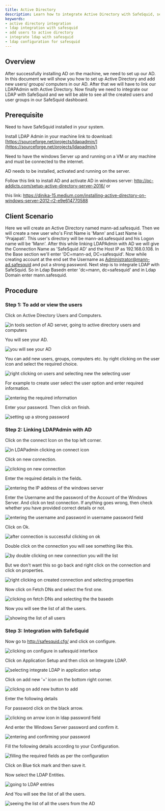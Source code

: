 ```yaml
---
title: Active Directory 
description: Learn how to integrate Active Directory with SafeSquid, set up users, and configure LDAP for user authentication.
keywords:
- active directory integration
- ldap integration with safesquid
- add users to active directory
- integrate ldap with safesquid
- ldap configuration for safesquid
---
```


## Overview

After successfully installing AD on the machine, we need to set up our AD. In this document we will show you how to set up Active Directory and add new users/ groups/ computers in our AD. After that we will have to link our LDAPAdmin with Active Directory. Now finally we need to integrate our LDAP with SafeSquid and we will be able to see all the created users and user groups in our SafeSquid dashboard.

## Prerequisite

Need to have SafeSquid installed in your system.

Install LDAP Admin in your machine link to download: [https://sourceforge.net/projects/ldapadmin/](https://sourceforge.net/projects/ldapadmin/)

Need to have the windows Server up and running on a VM or any machine and must be connected to the internet.

AD needs to be installed, activated and running on the server.

Follow this link to install AD and activate AD in windows server: http://pc-addicts.com/setup-active-directory-server-2016/ or

this link: https://dinika-15.medium.com/installing-active-directory-on-windows-server-2012-r2-e9e614770588

## Client Scenario

Here we will create an Active Directory named mann-ad.safesquid. Then we will create a new user who's First Name is 'Mann' and Last Name is 'Prajapati'. This user's directory will be mann-ad.safesquid and his Logon name will be 'Mann'. After this while linking LDAPAdmin with AD we will give the Connection Name as 'SafeSquid AD' and the Host IP as 192.168.0.108. In the Base section we'll enter 'DC=mann-ad, DC=safesquid'. Now while creating account at the end set the Username as Administrator@mann-ad.safesquid and put a strong password. Next step is to integrate LDAP with SafeSquid. So in Ldap Basedn enter 'dc=mann, dc=safesquid' and in Ldap Domain enter mann.safesquid.

## Procedure

### Step 1: To add or view the users

Click on Active Directory Users and Computers.

![in tools section of AD server, going to active directory users and computers](/img/How_To/Integrate_AD/image1.webp)

You will see your AD.

![you will see your AD](/img/How_To/Integrate_AD/image2.webp)

You can add new users, groups, computers etc. by right clicking on the user icon and select the required choice.

![right clicking on users and selecting new the selecting user ](/img/How_To/Integrate_AD/image3.webp)

For example to create user select the user option and enter required information.

![entering the required information](/img/How_To/Integrate_AD/image4.webp)

Enter your password. Then click on finish.

![setting up a strong password](/img/How_To/Integrate_AD/image5.webp)

### Step 2: Linking LDAPAdmin with AD

Click on the connect Icon on the top left corner.

![in LDAPadmin clicking on connect icon](/img/How_To/Integrate_AD/image6.webp)

Click on new connection.

![clicking on new connection](/img/How_To/Integrate_AD/image7.webp)

Enter the required details in the fields.

![entering the IP address of the windows server ](/img/How_To/Integrate_AD/image8.webp)

Enter the Username and the password of the Account of the Windows Server. And click on test connection. If anything goes wrong, then check whether you have provided correct details or not.

![entering the username and password in username password field](/img/How_To/Integrate_AD/image9.webp)

Click on Ok.

![after connection is successful clicking on ok](/img/How_To/Integrate_AD/image10.webp)

Double click on the connection you will see something like this.

![by double clicking on new connection you will the list](/img/How_To/Integrate_AD/image11.webp)

But we don't want this so go back and right click on the connection and click on properties.

![right clicking on created connection and selecting properties](/img/How_To/Integrate_AD/image12.webp)

Now click on Fetch DNs and select the first one.

![clicking on fetch DNs and selecting the the basedn](/img/How_To/Integrate_AD/image13.webp)

Now you will see the list of all the users.

![showing the list of all users](/img/How_To/Integrate_AD/image14.webp)

### Step 3: Integration with SafeSquid

Now go to http://safesquid.cfg/ and click on configure.

![clicking on configure in safesquid interface](/img/How_To/Integrate_AD/image15.webp)

Click on Application Setup and then click on Integrate LDAP.

![selecting integrate LDAP in application setup](/img/How_To/Integrate_AD/image16.webp)

Click on add new '+' icon on the bottom right corner.

![clickng on add new button to add ](/img/How_To/Integrate_AD/image17.webp)

Enter the following details

For password click on the black arrow.

![clicking on arrow icon in ldap password field](/img/How_To/Integrate_AD/image18.webp)

And enter the Windows Server password and confirm it.

![entering and confirming your password](/img/How_To/Integrate_AD/image19.webp)

Fill the following details according to your Configuration.

![filling the required fields as per the configuration](/img/How_To/Integrate_AD/image20.webp)

Click on Blue tick mark and then save it.

Now select the LDAP Entities.

![going to LDAP entries](/img/How_To/Integrate_AD/image21.webp)

And You will see the list of all the users.

![seeing the list of all the users from the AD](/img/How_To/Integrate_AD/image22.webp)

